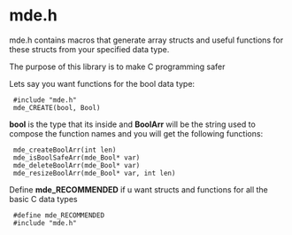 # mde.h
mde.h contains macros that generate array structs
 and useful functions for these structs from your specified data type.

The purpose of this library is to make C programming safer


Lets say you want functions for the bool data type:
 
```
 #include "mde.h"
 mde_CREATE(bool, Bool)
```
 
**bool** is the type that its inside and **BoolArr** will be the string used to compose the function names
 and you will get the following functions:
 
```
 mde_createBoolArr(int len)
 mde_isBoolSafeArr(mde_Bool* var)
 mde_deleteBoolArr(mde_Bool* var)
 mde_resizeBoolArr(mde_Bool* var, int len)
```

Define **mde_RECOMMENDED** if u want structs and functions for all the basic C data types

```
 #define mde_RECOMMENDED
 #include "mde.h"
``` 
